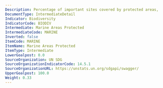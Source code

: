 ```yaml
---
Description: Percentage of important sites covered by protected areas, marine
DocumentType: IntermediateDetail
Indicator: Biodiversity
IndicatorCode: BIODIV
Intermediate: Marine Areas Protected
IntermediateCode: MARINE
Inverted: false
ItemCode: MARINE
ItemName: Marine Areas Protected
ItemType: Intermediate
LowerGoalpost: 0.0
SourceOrganization: UN SDG
SourceOrganizationIndicatorCode: 14.5.1
SourceOrganizationURL: https://unstats.un.org/sdgapi/swagger/
UpperGoalpost: 100.0
Weight: 0.33
---
```


